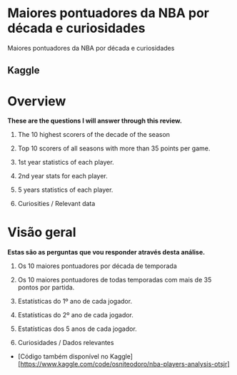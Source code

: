 <h1 class="code-line" data-line-start=0 data-line-end=1 ><a id="Maiores pontuadores da NBA por década e curiosidades"></a>Maiores pontuadores da NBA por década e curiosidades</h1>
<p class="has-line-data" data-line-start="16" data-line-end="17">Maiores pontuadores da NBA por década e curiosidades</p>
</blockquote>
<h2 class="code-line" data-line-start=19 data-line-end=20 ><a id="Kaggle"></a>Kaggle</h2>



# Overview
**These are the questions I will answer through this review.**

1) The 10 highest scorers of the decade of the season

2) Top 10 scorers of all seasons with more than 35 points per game.

3) 1st year statistics of each player.

4) 2nd year stats for each player.

5) 5 years statistics of each player.

6) Curiosities / Relevant data


# Visão geral
**Estas são as perguntas que vou responder através desta análise.**

1) Os 10 maiores pontuadores por década de temporada

2) Os 10 maiores pontuadores de todas temporadas com mais de 35 pontos por partida.

3) Estatísticas do 1º ano de cada jogador.

4) Estatísticas do 2º ano de cada jogador.

5) Estatísticas dos 5 anos de cada jogador.

6) Curiosidades / Dados relevantes

<ul>
<li class="has-line-data" data-line-start="26" data-line-end="28">
<p class="has-line-data" data-line-start="26" data-line-end="28">[Código também disponível no Kaggle]<br>
<a href="https://www.kaggle.com/code/osniteodoro/nba-players-analysis-otsjr">[https://www.kaggle.com/code/osniteodoro/nba-players-analysis-otsjr]</a></p>
</li>
</ul>
